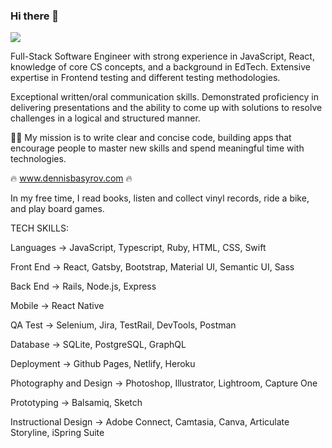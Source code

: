 ### Hi there 👋

![](https://komarev.com/ghpvc/?username=kastergarta)

Full-Stack Software Engineer with strong experience in JavaScript, React, knowledge of core CS concepts, and a background in EdTech. Extensive expertise in Frontend testing and different testing methodologies.

Exceptional written/oral communication skills. Demonstrated proficiency in delivering presentations and the ability to come up with solutions to resolve challenges in a logical and structured manner.

🧑‍💻 My mission is to write clear and concise code, building apps that encourage people to master new skills and spend meaningful time with technologies.

🔥 www.dennisbasyrov.com 🔥

In my free time, I read books, listen and collect vinyl records, ride a bike, and play board games.

TECH SKILLS:

Languages → JavaScript, Typescript, Ruby, HTML, CSS, Swift

Front End → React, Gatsby, Bootstrap, Material UI, Semantic UI, Sass

Back End → Rails, Node.js, Express

Mobile → React Native

QA Test → Selenium, Jira, TestRail, DevTools, Postman

Database → SQLite, PostgreSQL, GraphQL

Deployment → Github Pages, Netlify, Heroku

Photography and Design → Photoshop, Illustrator, Lightroom, Capture One

Prototyping → Balsamiq, Sketch

Instructional Design → Adobe Connect, Camtasia, Canva, Articulate Storyline, iSpring Suite
